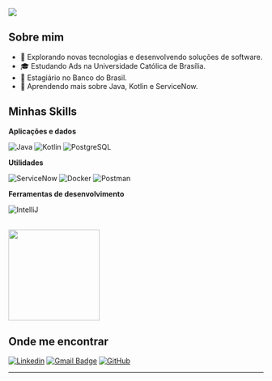 ![](https://komarev.com/ghpvc/?username=T3ODORO&color=006bed)

## Sobre mim

- 🤔 Explorando novas tecnologias e desenvolvendo soluções de software.
- 🎓 Estudando Ads na Universidade Católica de Brasília.
- 💼 Estagiário no Banco do Brasil.
- 🌱 Aprendendo mais sobre Java, Kotlin e ServiceNow.

## Minhas Skills

**Aplicações e dados**

![Java](https://img.shields.io/badge/-Java-333333?style=flat&logo=Java&logoColor=007396)
![Kotlin](https://img.shields.io/badge/-Kotlin-333333?style=flat&logo=kotlin&logoColor=007396)
![PostgreSQL](https://img.shields.io/badge/-PostgreSQL-333333?style=flat&logo=postgresql&logoColor=336791)

**Utilidades**

![ServiceNow](https://img.shields.io/badge/-ServiceNow-333333?style=flat&logo=servicenow&logoColor=green)
![Docker](https://img.shields.io/badge/-Docker-333333?style=flat&logo=docker&logoColor=2496ED)
![Postman](https://img.shields.io/badge/-Postman-333333?style=flat&logo=postman)

**Ferramentas de desenvolvimento**

![IntelliJ](https://img.shields.io/badge/-IntelliJ%20IDEA-333333?style=flat&logo=intellijidea&logoColor=000000)

<br/>

<a href="https://github.com/T3ODORO" title="Perfil do Lucas">
  <img height="180em" src="https://github-readme-stats.vercel.app/api?username=T3ODORO&theme=dracula&show_icons=true" />
</a>

## Onde me encontrar

[![Linkedin](https://img.shields.io/badge/-username-blue?style=flat-square&logo=Linkedin&logoColor=white&link=LINK-DO-SEU-LINKEDIN)](https://www.linkedin.com/in/teodoro-lucas/)
[![Gmail Badge](https://img.shields.io/badge/-seuemail@email.com-006bed?style=flat-square&logo=Gmail&logoColor=white&link=mailto:teodoro.lucasbarbosa@gmail.com)](mailto:teodoro.lucasbarbosa@gmail.com)
[![GitHub](https://img.shields.io/github/followers/iuricode?label=follow&style=social)]([LINK-DO-SEU-GITHUB](https://github.com/T3ODORO))

---
